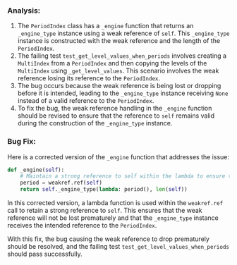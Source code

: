 ### Analysis:
1. The `PeriodIndex` class has a `_engine` function that returns an `_engine_type` instance using a weak reference of `self`. This `_engine_type` instance is constructed with the weak reference and the length of the `PeriodIndex`.
2. The failing test `test_get_level_values_when_periods` involves creating a `MultiIndex` from a `PeriodIndex` and then copying the levels of the `MultiIndex` using `_get_level_values`. This scenario involves the weak reference losing its reference to the `PeriodIndex`.
3. The bug occurs because the weak reference is being lost or dropping before it is intended, leading to the `_engine_type` instance receiving `None` instead of a valid reference to the `PeriodIndex`.
4. To fix the bug, the weak reference handling in the `_engine` function should be revised to ensure that the reference to `self` remains valid during the construction of the `_engine_type` instance.

### Bug Fix:
Here is a corrected version of the `_engine` function that addresses the issue:
```python
def _engine(self):
    # Maintain a strong reference to self within the lambda to ensure the weak reference stays alive
    period = weakref.ref(self)
    return self._engine_type(lambda: period(), len(self))
```

In this corrected version, a lambda function is used within the `weakref.ref` call to retain a strong reference to `self`. This ensures that the weak reference will not be lost prematurely and that the `_engine_type` instance receives the intended reference to the `PeriodIndex`.

With this fix, the bug causing the weak reference to drop prematurely should be resolved, and the failing test `test_get_level_values_when_periods` should pass successfully.